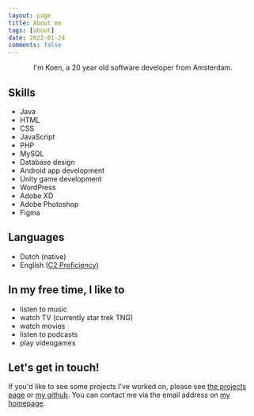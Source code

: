 ```yaml
---
layout: page
title: About me
tags: [about]
date: 2022-01-24
comments: false
---
```

    
<center>I'm Koen, a 20 year old software developer from Amsterdam.</center>

## Skills
* Java
* HTML
* CSS
* JavaScript
* PHP
* MySQL
* Database design
* Android app development
* Unity game development
* WordPress
* Adobe XD
* Adobe Photoshop
* Figma

## Languages
* Dutch (native)
* English ([C2 Proficiency](https://www.cambridgeenglish.org/exams-and-tests/proficiency/))

## In my free time, I like to
* listen to music
* watch TV (currently star trek TNG)
* watch movies
* listen to podcasts
* play videogames

## Let's get in touch!
If you'd like to see some projects I've worked on, please see [the projects page](../projects) or [my github](https://github.com/koenGF?tab=repositories).
You can contact me via the email address on [my homepage](../).
